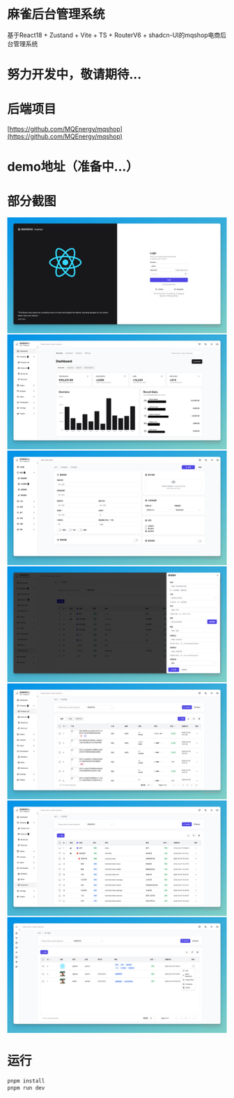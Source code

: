 # 麻雀后台管理系统
基于React18 + Zustand + Vite + TS + RouterV6 + shadcn-UI的mqshop电商后台管理系统

# 努力开发中，敬请期待...

# 后端项目
[https://github.com/MQEnergy/mqshop](https://github.com/MQEnergy/mqshop)

# demo地址（准备中...）

# 部分截图
<p align="center" style="text-align: center">
<img src="screenshot/login.png" />
<img src="screenshot/dashboard.png" />
<img src="screenshot/product-01.png" />
<img src="screenshot/list.png" />
<img src="screenshot/list1.png" />
<img src="screenshot/list2.png" />
<img src="screenshot/sider.png" />
</p>


# 运行
```shell
pnpm install
pnpm run dev
```
